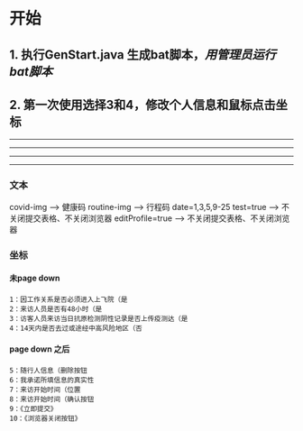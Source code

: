 # 开始
## 1. 执行GenStart.java 生成bat脚本，***用管理员运行bat脚本***
## 2. 第一次使用选择3和4，修改个人信息和鼠标点击坐标

****
****
****
****
### 文本
covid-img --> 健康码
routine-img --> 行程码
date=1,3,5,9-25
test=true --> 不关闭提交表格、不关闭浏览器
editProfile=true --> 不关闭提交表格、不关闭浏览器

### 坐标
#### 未page down
    1：因工作关系是否必须进入上飞院（是
    2：来访人员是否有48小时（是
    3：访客人员来访当日抗原检测阴性记录是否上传疫测达（是
    4：14天内是否去过或途经中高风险地区（否
#### page down 之后
    5：随行人信息（删除按钮
    6：我承诺所填信息的真实性
    7：来访开始时间（位置
    8：来访开始时间（确认按钮
    9：《立即提交》
    10：《浏览器关闭按钮》
